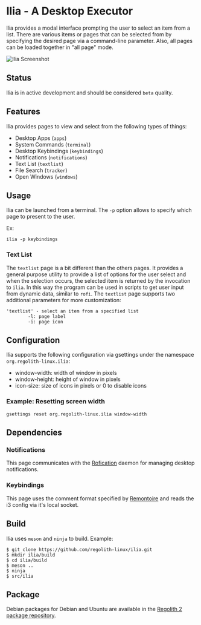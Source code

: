 # Ilia - A Desktop Executor

Ilia provides a modal interface prompting the user to select an item from a list. There are various items or pages that can be selected from by specifying the desired page via a command-line parameter. Also, all pages can be loaded together in "all page" mode.

![Ilia Screenshot](https://regolith-desktop.com/regolith-ilia-keybinding-window.png)

## Status

Ilia is in active development and should be considered `beta` quality.

## Features

Ilia provides pages to view and select from the following types of things:
* Desktop Apps (`apps`)
* System Commands (`terminal`)
* Desktop Keybindings (`keybindings`)
* Notifications (`notifications`)
* Text List (`textlist`)
* File Search (`tracker`)
* Open Windows (`windows`)

## Usage

Ilia can be launched from a terminal. The `-p` option allows to specify which page to present to the user.

Ex:
```
ilia -p keybindings
```

### Text List

The `textlist` page is a bit different than the others pages.  It provides a general purpose utility to provide a list of options for the user select and when the selection occurs, the selected item is returned by the invocation to `ilia`.  In this way the program can be used in scripts to get user input from dynamic data, similar to `rofi`.  The `textlist` page supports two additional parameters for more customization:

```
'textlist' - select an item from a specified list
        -l: page label
        -i: page icon
```

## Configuration

Ilia supports the following configuration via gsettings under the namespace `org.regolith-linux.ilia`:

* window-width: width of window in pixels
* window-height: height of window in pixels
* icon-size: size of icons in pixels or 0 to disable icons

### Example: Resetting screen width

```
gsettings reset org.regolith-linux.ilia window-width
```

## Dependencies

### Notifications

This page communicates with the [Rofication](https://github.com/regolith-linux/regolith-rofication) daemon for managing desktop notifications.

### Keybindings

This page uses the comment format specified by [Remontoire](https://github.com/regolith-linux/remontoire) and reads the i3 config via it's local socket.

## Build

Ilia uses `meson` and `ninja` to build.  Example:

```
$ git clone https://github.com/regolith-linux/ilia.git
$ mkdir ilia/build
$ cd ilia/build
$ meson ..
$ ninja
$ src/ilia
```

## Package

Debian packages for Debian and Ubuntu are available in the [Regolith 2 package repository](https://github.com/regolith-linux/voulage).
